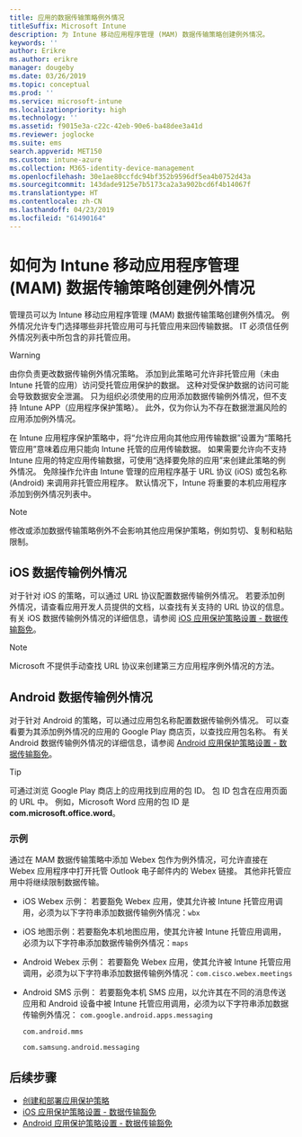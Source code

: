 ```yaml
---
title: 应用的数据传输策略例外情况
titleSuffix: Microsoft Intune
description: 为 Intune 移动应用程序管理 (MAM) 数据传输策略创建例外情况。
keywords: ''
author: Erikre
ms.author: erikre
manager: dougeby
ms.date: 03/26/2019
ms.topic: conceptual
ms.prod: ''
ms.service: microsoft-intune
ms.localizationpriority: high
ms.technology: ''
ms.assetid: f9015e3a-c22c-42eb-90e6-ba48dee3a41d
ms.reviewer: joglocke
ms.suite: ems
search.appverid: MET150
ms.custom: intune-azure
ms.collection: M365-identity-device-management
ms.openlocfilehash: 30e1ae80ccfdc94bf352b9596df5ea4b0752d43a
ms.sourcegitcommit: 143dade9125e7b5173ca2a3a902bcd6f4b14067f
ms.translationtype: HT
ms.contentlocale: zh-CN
ms.lasthandoff: 04/23/2019
ms.locfileid: "61490164"
---
```

# <a name="how-to-create-exceptions-to-the-intune-mobile-application-management-mam-data-transfer-policy"></a>如何为 Intune 移动应用程序管理 (MAM) 数据传输策略创建例外情况

管理员可以为 Intune 移动应用程序管理 (MAM) 数据传输策略创建例外情况。 例外情况允许专门选择哪些非托管应用可与托管应用来回传输数据。 IT 必须信任例外情况列表中所包含的非托管应用。 

>[!WARNING] 
> 由你负责更改数据传输例外情况策略。 添加到此策略可允许非托管应用（未由 Intune 托管的应用）访问受托管应用保护的数据。 这种对受保护数据的访问可能会导致数据安全泄漏。 只为组织必须使用的应用添加数据传输例外情况，但不支持 Intune APP（应用程序保护策略）。 此外，仅为你认为不存在数据泄漏风险的应用添加例外情况。

在 Intune 应用程序保护策略中，将“允许应用向其他应用传输数据”设置为“策略托管应用”意味着应用只能向 Intune 托管的应用传输数据。 如果需要允许向不支持 Intune 应用的特定应用传输数据，可使用“选择要免除的应用”来创建此策略的例外情况。 免除操作允许由 Intune 管理的应用程序基于 URL 协议 (iOS) 或包名称 (Android) 来调用非托管应用程序。 默认情况下，Intune 将重要的本机应用程序添加到例外情况列表中。 

> [!NOTE]
> 修改或添加数据传输策略例外不会影响其他应用保护策略，例如剪切、复制和粘贴限制。 

## <a name="ios-data-transfer-exceptions"></a>iOS 数据传输例外情况
对于针对 iOS 的策略，可以通过 URL 协议配置数据传输例外情况。 若要添加例外情况，请查看应用开发人员提供的文档，以查找有关支持的 URL 协议的信息。 有关 iOS 数据传输例外情况的详细信息，请参阅 [iOS 应用保护策略设置 - 数据传输豁免](app-protection-policy-settings-ios.md#data-transfer-exemptions)。

> [!NOTE]
> Microsoft 不提供手动查找 URL 协议来创建第三方应用程序例外情况的方法。 

## <a name="android-data-transfer-exceptions"></a>Android 数据传输例外情况
对于针对 Android 的策略，可以通过应用包名称配置数据传输例外情况。 可以查看要为其添加例外情况的应用的 Google Play 商店页，以查找应用包名称。 有关 Android 数据传输例外情况的详细信息，请参阅 [Android 应用保护策略设置 - 数据传输豁免](app-protection-policy-settings-android.md#data-transfer-exemptions)。


>[!TIP]
> 可通过浏览 Google Play 商店上的应用找到应用的包 ID。 包 ID 包含在应用页面的 URL 中。 例如，Microsoft Word 应用的包 ID 是 **com.microsoft.office.word**。

### <a name="example"></a>示例
通过在 MAM 数据传输策略中添加 Webex 包作为例外情况，可允许直接在 Webex 应用程序中打开托管 Outlook 电子邮件内的 Webex 链接。 其他非托管应用中将继续限制数据传输。

- iOS Webex 示例： 若要豁免 Webex 应用，使其允许被 Intune 托管应用调用，必须为以下字符串添加数据传输例外情况：<code>wbx</code>
    
 - iOS 地图示例：若要豁免本机地图应用，使其允许被 Intune 托管应用调用，必须为以下字符串添加数据传输例外情况：<code>maps</code>

- Android Webex 示例： 若要豁免 Webex 应用，使其允许被 Intune 托管应用调用，必须为以下字符串添加数据传输例外情况：<code>com.cisco.webex.meetings</code>
    
- Android SMS 示例： 若要豁免本机 SMS 应用，以允许其在不同的消息传送应用和 Android 设备中被 Intune 托管应用调用，必须为以下字符串添加数据传输例外情况： 
    <code>com.google.android.apps.messaging</code>
    
    <code>com.android.mms</code>
    
    <code>com.samsung.android.messaging</code>

## <a name="next-steps"></a>后续步骤

- [创建和部署应用保护策略](app-protection-policies.md)
- [iOS 应用保护策略设置 - 数据传输豁免](app-protection-policy-settings-ios.md#data-transfer-exemptions)
- [Android 应用保护策略设置 - 数据传输豁免](app-protection-policy-settings-android.md#data-transfer-exemptions)

